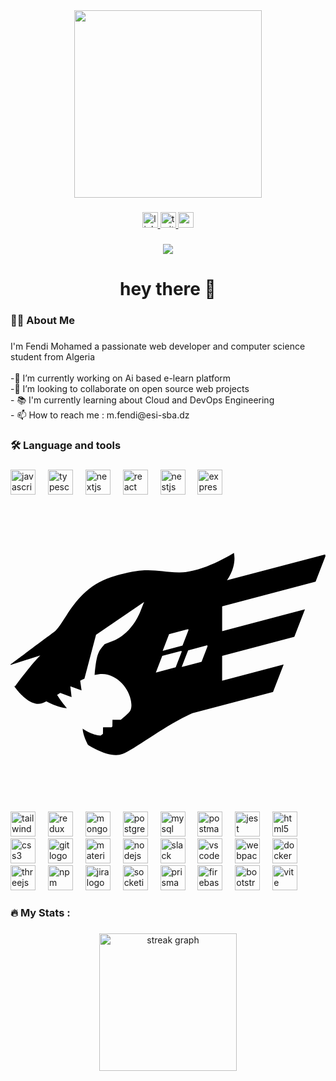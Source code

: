 <div align="center">
  <img height="300" width="300" src="https://scontent.cdninstagram.com/v/t51.29350-15/351227837_1757776011321790_7902851373500934036_n.webp?stp=dst-jpg_e35&efg=eyJ2ZW5jb2RlX3RhZyI6ImltYWdlX3VybGdlbi4xMDgweDEwODAuc2RyLmYyOTM1MCJ9&_nc_ht=scontent.cdninstagram.com&_nc_cat=110&_nc_ohc=sp57p5bZgb4Q7kNvgHQl5-b&edm=APs17CUBAAAA&ccb=7-5&ig_cache_key=MzExODU4NTI3MDgzOTIyOTM5Mw%3D%3D.2-ccb7-5&oh=00_AYDBIBt-pngaMs8Fd9u68-8eUA6m9ipIcaJnwvsK5yZ30w&oe=66700963&_nc_sid=10d13b"  />
</div>

###

<div align="center">
  <a href="https://www.linkedin.com/in/fendi-mohamed-9449a224a/" target="_blank">
    <img src="https://img.shields.io/static/v1?message=LinkedIn&logo=linkedin&label=&color=0077B5&logoColor=white&labelColor=&style=for-the-badge" height="25" alt="linkedin logo"  />
  </a>
  <a href="https://x.com/FendiMohamed1" target="_blank">
    <img src="https://img.shields.io/static/v1?message=Twitter&logo=twitter&label=&color=1DA1F2&logoColor=white&labelColor=&style=for-the-badge" height="25" alt="twitter logo"  />
  </a>
  <a href="fendimohamed615@gmail.com" target="_blank">
    <img src="https://img.shields.io/static/v1?message=Gmail&logo=gmail&label=&color=D14836&logoColor=white&labelColor=&style=for-the-badge" height="25" alt="gmail logo"  />
  </a>
</div>

###

<div align="center">
  <img src="https://visitor-badge.laobi.icu/badge?page_id=FendiMohamed.FendiMohamed&"  />
</div>

###

<h1 align="center">hey there 👋</h1>

###

<h3 align="left">👩‍💻  About Me</h3>

###

<p align="left">I'm Fendi Mohamed a passionate web developer and computer science student from Algeria<br><br>-🔭 I’m currently working on Ai based e-learn platform<br>-👯 I’m looking to collaborate on open source web projects<br>- 📚 I'm currently learning about Cloud and DevOps Engineering<br>- 📫 How to reach me : m.fendi@esi-sba.dz</p>

###

<p align="left"></p>

###

<h3 align="left">🛠 Language and tools</h3>

###

<div align="left">
  <img src="https://cdn.jsdelivr.net/gh/devicons/devicon/icons/javascript/javascript-original.svg" height="40" alt="javascript logo"  />
  <img width="12" />
  <img src="https://cdn.jsdelivr.net/gh/devicons/devicon/icons/typescript/typescript-original.svg" height="40" alt="typescript logo"  />
  <img width="12" />
  <img src="https://cdn.jsdelivr.net/gh/devicons/devicon/icons/nextjs/nextjs-original.svg" height="40" alt="nextjs logo"  />
  <img width="12" />
  <img src="https://cdn.jsdelivr.net/gh/devicons/devicon/icons/react/react-original.svg" height="40" alt="react logo"  />
  <img width="12" />
  <img src="https://cdn.simpleicons.org/nestjs/E0234E" height="40" alt="nestjs logo"  />
  <img width="12" />
  <img src="https://cdn.simpleicons.org/express/000000" height="40" alt="express logo"  />
  <img width="12" />
  <svg viewBox="0 0 24 24" xmlns="http://www.w3.org/2000/svg"><path d="m23.245 6.49.755-1.957-.031-.121-7.473 1.967c.797-1.153.523-2.078.523-2.078s-2.387 1.524-4.193 1.485c-1.804-.04-2.387-.52-5.155.362s-3.551 3.59-4.351 4.173c-.804.583-3.32 2.477-3.32 2.477l.006.034 2.27-.724s-.622.585-1.945 2.37l-.062-.057.002.011s1.064 1.626 2.107 1.324a2.14 2.14 0 0 0 .353-.147c.419.234.967.463 1.572.525 0 0-.41-.475-.752-1.017l.238-.154.865.318-.096-.812c.003-.003.006-.003.008-.006l.849.311-.105-.738a5.65 5.65 0 0 1 .322-.158l.885-3.345 3.662-2.497-.291.733c-.741 1.826-2.135 2.256-2.135 2.256l-.582.22c-.433.512-.614.637-.764 2.353.348-.088.682-.107.984-.028 1.564.421 2.107 2.307 1.685 2.827-.104.13-.356.354-.673.617h-.633l-.008.514-.065.051h-.645l-.009.504-.17.127c-.607.011-1.373-.518-1.373-.518 0 .481.401 1.225.401 1.225l.07-.034-.061.045s1.625 1.083 2.646.681c.91-.356 3.263-2.213 5.296-3.093l6.15-1.62.811-2.1-4.688 1.235v-1.889l5.5-1.448.811-2.1-6.31 1.662v-1.889zm-11.163 4 1.459-.384.02.074-.455 1.179-1.513.398zm.503 2.526-1.512.398.489-1.266 1.459-.385.02.074zm1.971-.424-1.513.398.49-1.266 1.459-.385.02.073z"/></svg>
  <img src="https://cdn.simpleicons.org/tailwindcss/06B6D4" height="40" alt="tailwindcss logo"  />
  <img width="12" />
  <img src="https://cdn.simpleicons.org/redux/764ABC" height="40" alt="redux logo"  />
  <img width="12" />
  <img src="https://cdn.simpleicons.org/mongodb/47A248" height="40" alt="mongodb logo"  />
  <img width="12" />
  <img src="https://cdn.simpleicons.org/postgresql/4169E1" height="40" alt="postgresql logo"  />
  <img width="12" />
  <img src="https://cdn.simpleicons.org/mysql/4479A1" height="40" alt="mysql logo"  />
  <img width="12" />
  <img src="https://cdn.simpleicons.org/postman/FF6C37" height="40" alt="postman logo"  />
  <img width="12" />
  <img src="https://cdn.simpleicons.org/jest/C21325" height="40" alt="jest logo"  />
  <img width="12" />
  <img src="https://cdn.simpleicons.org/html5/E34F26" height="40" alt="html5 logo"  />
  <img width="12" />
  <img src="https://cdn.simpleicons.org/css3/1572B6" height="40" alt="css3 logo"  />
  <img width="12" />
  <img src="https://cdn.jsdelivr.net/gh/devicons/devicon/icons/git/git-original.svg" height="40" alt="git logo"  />
  <img width="12" />
  <img src="https://cdn.jsdelivr.net/gh/devicons/devicon/icons/materialui/materialui-original.svg" height="40" alt="materialui logo"  />
  <img width="12" />
  <img src="https://cdn.jsdelivr.net/gh/devicons/devicon/icons/nodejs/nodejs-original.svg" height="40" alt="nodejs logo"  />
  <img width="12" />
  <img src="https://cdn.jsdelivr.net/gh/devicons/devicon/icons/slack/slack-original.svg" height="40" alt="slack logo"  />
  <img width="12" />
  <img src="https://cdn.jsdelivr.net/gh/devicons/devicon/icons/vscode/vscode-original.svg" height="40" alt="vscode logo"  />
  <img width="12" />
  <img src="https://cdn.jsdelivr.net/gh/devicons/devicon/icons/webpack/webpack-original.svg" height="40" alt="webpack logo"  />
  <img width="12" />
  <img src="https://cdn.simpleicons.org/docker/2496ED" height="40" alt="docker logo"  />
  <img width="12" />
  <img src="https://cdn.jsdelivr.net/gh/devicons/devicon/icons/threejs/threejs-original.svg" height="40" alt="threejs logo"  />
  <img width="12" />
  <img src="https://cdn.jsdelivr.net/gh/devicons/devicon/icons/npm/npm-original-wordmark.svg" height="40" alt="npm logo"  />
  <img width="12" />
  <img src="https://cdn.jsdelivr.net/gh/devicons/devicon/icons/jira/jira-original.svg" height="40" alt="jira logo"  />
  <img width="12" />
  <img src="https://cdn.simpleicons.org/socketdotio/010101" height="40" alt="socketio logo"  />
  <img width="12" />
  <img src="https://skillicons.dev/icons?i=prisma" height="40" alt="prisma logo"  />
  <img width="12" />
  <img src="https://skillicons.dev/icons?i=firebase" height="40" alt="firebase logo"  />
  <img width="12" />
  <img src="https://cdn.simpleicons.org/bootstrap/7952B3" height="40" alt="bootstrap logo"  />
  <img width="12" />
  <img src="https://skillicons.dev/icons?i=vite" height="40" alt="vite logo"  />
</div>

###

<h3 align="left">🔥   My Stats :</h3>

###

<div align="center">
  <img src="https://streak-stats.demolab.com?user=FendiMohamed&locale=en&mode=daily&theme=dark&hide_border=false&border_radius=5&order=3" height="220" alt="streak graph"  />
</div>
